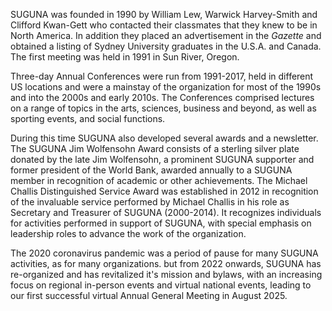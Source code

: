 SUGUNA was founded in 1990 by William Lew, Warwick Harvey-Smith and
Clifford Kwan-Gett who contacted their classmates that they knew to be
in North America. In addition they placed an advertisement in the
*Gazette* and obtained a listing of Sydney University graduates in the
U.S.A. and Canada. The first meeting was held in 1991 in Sun River,
Oregon.  

Three-day Annual Conferences were run from 1991-2017, held in
different US locations and were a mainstay of the organization for
most of the 1990s and into the 2000s and early 2010s.  The Conferences
comprised lectures on a range of topics in the arts, sciences,
business and beyond, as well as sporting events, and social functions.

During this time SUGUNA also developed several awards and a
newsletter. The SUGUNA Jim Wolfensohn Award consists of a sterling
silver plate donated by the late Jim Wolfensohn, a prominent SUGUNA
supporter and former president of the World Bank, awarded annually to
a SUGUNA member in recognition of academic or other achievements. The
Michael Challis Distinguished Service Award was established in 2012 in
recognition of the invaluable service performed by Michael Challis in
his role as Secretary and Treasurer of SUGUNA (2000-2014). It
recognizes individuals for activities performed in support of SUGUNA,
with special emphasis on leadership roles to advance the work of the
organization.

The 2020 coronavirus pandemic was a period of pause for many SUGUNA
activities, as for many organizations. but from 2022 onwards, SUGUNA
has re-organized and has revitalized it's mission and bylaws, with an
increasing focus on regional in-person events and virtual national
events, leading to our first successful virtual Annual General Meeting
in August 2025.
